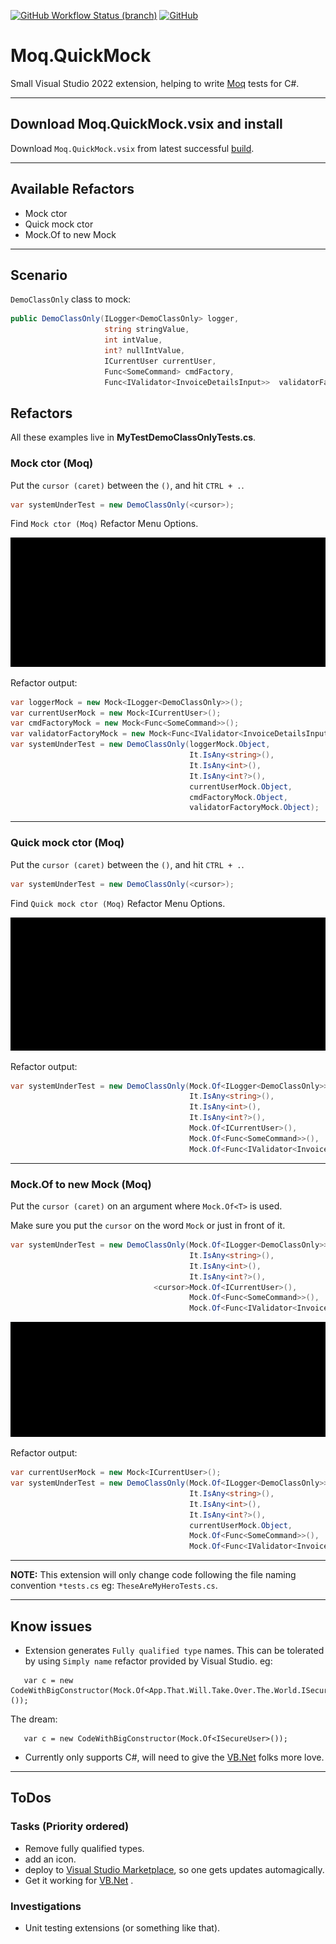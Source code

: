 [![GitHub Workflow Status (branch)](https://img.shields.io/github/workflow/status/rpbeukes/Moq.QuickMock/CI/main)](https://github.com/rpbeukes/Moq.QuickMock/actions/workflows/CI_main.yml?query=branch%3Amain+) [![GitHub](https://img.shields.io/github/license/rpbeukes/Moq.QuickMock)](https://github.com/rpbeukes/Moq.QuickMock/blob/main/LICENSE)

# Moq.QuickMock
Small Visual Studio 2022 extension, helping to write [Moq](https://github.com/moq/moq) tests for C#.

---

## Download Moq.QuickMock.vsix and install
Download `Moq.QuickMock.vsix` from latest successful [build](https://github.com/rpbeukes/Moq.QuickMock/actions/workflows/CI_main.yml?query=branch%3Amain+is%3Asuccess).

---

## Available Refactors
- Mock ctor 
- Quick mock ctor 
- Mock.Of<T> to new Mock<T> 

---

## Scenario

`DemoClassOnly` class to mock:

```csharp
public DemoClassOnly(ILogger<DemoClassOnly> logger,
                     string stringValue,
                     int intValue,
                     int? nullIntValue,
                     ICurrentUser currentUser,
                     Func<SomeCommand> cmdFactory,
                     Func<IValidator<InvoiceDetailsInput>>  validatorFactory) { }
```

## Refactors

All these examples live in **MyTestDemoClassOnlyTests.cs**.

### Mock ctor (Moq)

Put the `cursor (caret)` between the `()`, and hit `CTRL + .`.

```csharp
var systemUnderTest = new DemoClassOnly(<cursor>);
```

Find `Mock ctor (Moq)` Refactor Menu Options.

![Mock Ctor Demo](Doco/Assets/MockCtor.gif)

Refactor output:

```csharp
var loggerMock = new Mock<ILogger<DemoClassOnly>>();
var currentUserMock = new Mock<ICurrentUser>();
var cmdFactoryMock = new Mock<Func<SomeCommand>>();
var validatorFactoryMock = new Mock<Func<IValidator<InvoiceDetailsInput>>>();
var systemUnderTest = new DemoClassOnly(loggerMock.Object,
                                        It.IsAny<string>(),
                                        It.IsAny<int>(),
                                        It.IsAny<int?>(),
                                        currentUserMock.Object,
                                        cmdFactoryMock.Object,
                                        validatorFactoryMock.Object);
```

---

### Quick mock ctor (Moq)

Put the `cursor (caret)` between the `()`, and hit `CTRL + .`.

```csharp
var systemUnderTest = new DemoClassOnly(<cursor>);
```

Find `Quick mock ctor (Moq)` Refactor Menu Options.

![Quick Mock Ctor Demo](Doco/Assets/QuickMockCtor.gif)

Refactor output:

```csharp
var systemUnderTest = new DemoClassOnly(Mock.Of<ILogger<DemoClassOnly>>(),
                                        It.IsAny<string>(),
                                        It.IsAny<int>(),
                                        It.IsAny<int?>(),
                                        Mock.Of<ICurrentUser>(),
                                        Mock.Of<Func<SomeCommand>>(),
                                        Mock.Of<Func<IValidator<InvoiceDetailsInput>>>());
```

---
### Mock.Of<T> to new Mock<T> (Moq)

Put the `cursor (caret)` on an argument where `Mock.Of<T>` is used.

Make sure you put the `cursor` on the word `Mock` or just in front of it.

```csharp
var systemUnderTest = new DemoClassOnly(Mock.Of<ILogger<DemoClassOnly>>(),
                                        It.IsAny<string>(),
                                        It.IsAny<int>(),
                                        It.IsAny<int?>(),
                                <cursor>Mock.Of<ICurrentUser>(),
                                        Mock.Of<Func<SomeCommand>>(),
                                        Mock.Of<Func<IValidator<InvoiceDetailsInput>>>());
```

![Mock of to new mock Demo](Doco/Assets/MockOfToNewMock.gif)

Refactor output:

```csharp
var currentUserMock = new Mock<ICurrentUser>();
var systemUnderTest = new DemoClassOnly(Mock.Of<ILogger<DemoClassOnly>>(),
                                        It.IsAny<string>(),
                                        It.IsAny<int>(),
                                        It.IsAny<int?>(),
                                        currentUserMock.Object,
                                        Mock.Of<Func<SomeCommand>>(),
                                        Mock.Of<Func<IValidator<InvoiceDetailsInput>>>());
```

---

**NOTE:** This extension will only change code following the file naming convention `*tests.cs` eg: `TheseAreMyHeroTests.cs`.

---

## Know issues
- Extension generates `Fully qualified type` names.
This can be tolerated by using `Simply name` refactor provided by Visual Studio.
  eg:
```
   var c = new CodeWithBigConstructor(Mock.Of<App.That.Will.Take.Over.The.World.ISecureUser>());
```
The dream:
```
   var c = new CodeWithBigConstructor(Mock.Of<ISecureUser>());
```
- Currently only supports C#, will need to give the [VB.Net](https://docs.microsoft.com/en-us/dotnet/visual-basic/) folks more love.
---

## ToDos

### Tasks (Priority ordered)
- Remove fully qualified types.
- add an icon.
- deploy to [Visual Studio Marketplace](https://marketplace.visualstudio.com/), so one gets updates automagically.
- Get it working for [VB.Net](https://docs.microsoft.com/en-us/dotnet/visual-basic/) .

### Investigations
- Unit testing extensions (or something like that).